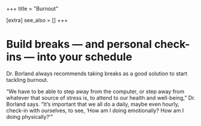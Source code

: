 +++
title = "Burnout"

[extra]
see_also = []
+++

# Build breaks — and personal check-ins — into your schedule
Dr. Borland always recommends taking breaks as a good solution to start tackling burnout.

“We have to be able to step away from the computer, or step away from whatever that source of stress is, to attend to our health and well-being,” Dr. Borland says. “It’s important that we all do a daily, maybe even hourly, check-in with ourselves, to see, ‘How am I doing emotionally? How am I doing physically?’”

